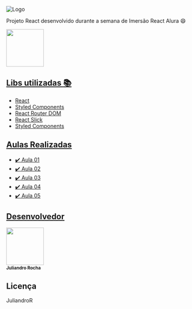 ![Logo](https://user-images.githubusercontent.com/39134244/88613916-97c41480-d05c-11ea-9af0-981e192290db.png)


Projeto React desenvolvido durante a semana de Imersão React Alura :smile:

<a href="https://aluraflix-six.vercel.app"><img src="https://user-images.githubusercontent.com/39134244/88751977-cdcdcb00-d126-11ea-8cb9-933fbaf15085.png" width="100px;" alt=""/>

## Libs utilizadas :books:
- React
- Styled Components
- React Router DOM
- React Slick
- Styled Components


## Aulas Realizadas
- :heavy_check_mark: Aula 01
- :heavy_check_mark: Aula 02
- :heavy_check_mark: Aula 03
- :heavy_check_mark: Aula 04
- :heavy_check_mark: Aula 05

## Desenvolvedor
<a href="https://juliandror.github.io/"><img src="https://user-images.githubusercontent.com/39134244/88614347-90e9d180-d05d-11ea-9585-ddecb7fc1c05.png" width="100px;" alt=""/><br /><sub><b>Juliandro Rocha</b></sub></a>

## Licença
JuliandroR